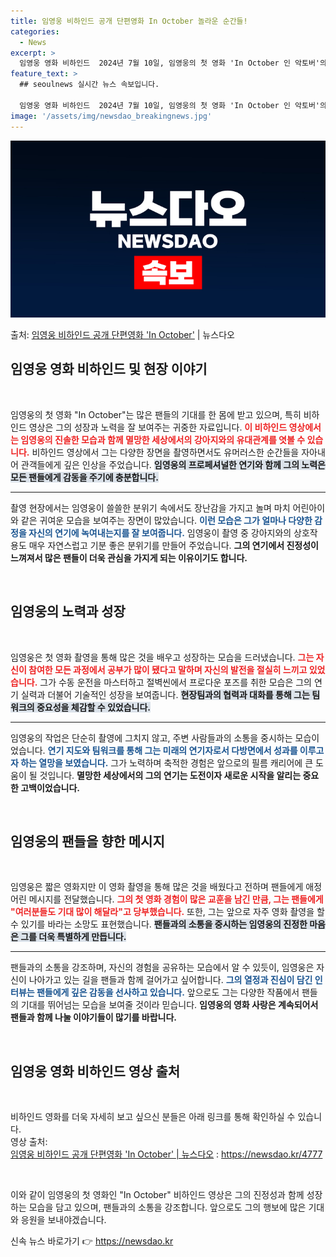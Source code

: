 ```yaml
---
title: 임영웅 비하인드 공개 단편영화 In October 놀라운 순간들!
categories:
  - News
excerpt: >
  임영웅 영화 비하인드  2024년 7월 10일, 임영웅의 첫 영화 'In October 인 악토버'의 비하인…
feature_text: >
  ## seoulnews 실시간 뉴스 속보입니다.

  임영웅 영화 비하인드  2024년 7월 10일, 임영웅의 첫 영화 'In October 인 악토버'의 비하인…
image: '/assets/img/newsdao_breakingnews.jpg'
---
```


![뉴스다오 속보](/assets/img/newsdao_breakingnews.jpg)

<p>출처: <a href="https://newsdao.kr/4777" rel="dofollow">임영웅 비하인드 공개 단편영화 'In October'</a> | 뉴스다오</p>

<h2 data-ke-size="size26">임영웅 영화 비하인드 및 현장 이야기</h2>

<p data-ke-size="size16">&nbsp;</p>

임영웅의 첫 영화 "In October"는 많은 팬들의 기대를 한 몸에 받고 있으며, 특히 비하인드 영상은 그의 성장과 노력을 잘 보여주는 귀중한 자료입니다. <b><span style="color: #ee2323;">이 비하인드 영상에서는 임영웅의 진솔한 모습과 함께 멸망한 세상에서의 강아지와의 유대관계를 엿볼 수 있습니다.</span></b> 비하인드 영상에서 그는 다양한 장면을 촬영하면서도 유머러스한 순간들을 자아내어 관객들에게 깊은 인상을 주었습니다. <b><span style="background-color: #21538527;">임영웅의 프로페셔널한 연기와 함께 그의 노력은 모든 팬들에게 감동을 주기에 충분합니다.</span></b>

<hr>

촬영 현장에서는 임영웅이 쓸쓸한 분위기 속에서도 장난감을 가지고 놀며 마치 어린아이와 같은 귀여운 모습을 보여주는 장면이 많았습니다. <b><span style="color: #1a5490;">이런 모습은 그가 얼마나 다양한 감정을 자신의 연기에 녹여내는지를 잘 보여줍니다.</span></b> 임영웅이 촬영 중 강아지와의 상호작용도 매우 자연스럽고 기분 좋은 분위기를 만들어 주었습니다. <b><b>그의 연기에서 진정성이 느껴져서 많은 팬들이 더욱 관심을 가지게 되는 이유이기도 합니다.</b></b>

<p data-ke-size="size16">&nbsp;</p>

<h2 data-ke-size="size26">임영웅의 노력과 성장</h2>

<p data-ke-size="size16">&nbsp;</p>

임영웅은 첫 영화 촬영을 통해 많은 것을 배우고 성장하는 모습을 드러냈습니다. <b><span style="color: #ee2323;">그는 자신이 참여한 모든 과정에서 공부가 많이 됐다고 말하며 자신의 발전을 절실히 느끼고 있었습니다.</span></b> 그가 수동 운전을 마스터하고 절벽씬에서 프로다운 포즈를 취한 모습은 그의 연기 실력과 더불어 기술적인 성장을 보여줍니다. <b><span style="background-color: #21538527;">현장팀과의 협력과 대화를 통해 그는 팀워크의 중요성을 체감할 수 있었습니다.</span></b>

<hr>

임영웅의 작업은 단순히 촬영에 그치지 않고, 주변 사람들과의 소통을 중시하는 모습이었습니다. <b><span style="color: #1a5490;">연기 지도와 팀워크를 통해 그는 미래의 연기자로서 다방면에서 성과를 이루고자 하는 열망을 보였습니다.</span></b> 그가 노력하며 축적한 경험은 앞으로의 필름 캐리어에 큰 도움이 될 것입니다. <b><b>멸망한 세상에서의 그의 연기는 도전이자 새로운 시작을 알리는 중요한 고백이었습니다.</b></b>

<p data-ke-size="size16">&nbsp;</p>

<h2 data-ke-size="size26">임영웅의 팬들을 향한 메시지</h2>

<p data-ke-size="size16">&nbsp;</p>

임영웅은 짧은 영화지만 이 영화 촬영을 통해 많은 것을 배웠다고 전하며 팬들에게 애정 어린 메시지를 전달했습니다. <b><span style="color: #ee2323;">그의 첫 영화 경험이 많은 교훈을 남긴 만큼, 그는 팬들에게 "여러분들도 기대 많이 해달라"고 당부했습니다.</span></b> 또한, 그는 앞으로 자주 영화 촬영을 할 수 있기를 바라는 소망도 표현했습니다. <b><span style="background-color: #21538527;">팬들과의 소통을 중시하는 임영웅의 진정한 마음은 그를 더욱 특별하게 만듭니다.</span></b>

<hr>

팬들과의 소통을 강조하며, 자신의 경험을 공유하는 모습에서 알 수 있듯이, 임영웅은 자신이 나아가고 있는 길을 팬들과 함께 걸어가고 싶어합니다. <b><span style="color: #1a5490;">그의 열정과 진심이 담긴 인터뷰는 팬들에게 깊은 감동을 선사하고 있습니다.</span></b> 앞으로도 그는 다양한 작품에서 팬들의 기대를 뛰어넘는 모습을 보여줄 것이라 믿습니다. <b><b>임영웅의 영화 사랑은 계속되어서 팬들과 함께 나눌 이야기들이 많기를 바랍니다.</b></b>

<p data-ke-size="size16">&nbsp;</p>

<h2 data-ke-size="size26">임영웅 영화 비하인드 영상 출처</h2>

<p data-ke-size="size16">&nbsp;</p>

비하인드 영화를 더욱 자세히 보고 싶으신 분들은 아래 링크를 통해 확인하실 수 있습니다.  
영상 출처:  
<a href="https://youtu.be/psSztkBVME8">임영웅 비하인드 공개 단편영화 'In October' | 뉴스다오</a>  : <a href="https://newsdao.kr/4777">https://newsdao.kr/4777</a>  

<p data-ke-size="size16">&nbsp;</p>

이와 같이 임영웅의 첫 영화인 "In October" 비하인드 영상은 그의 진정성과 함께 성장하는 모습을 담고 있으며, 팬들과의 소통을 강조합니다. 앞으로도 그의 행보에 많은 기대와 응원을 보내야겠습니다. 

신속 뉴스 바로가기 👉 <a href="https://newsdao.kr" rel="dofollow">https://newsdao.kr</a>


